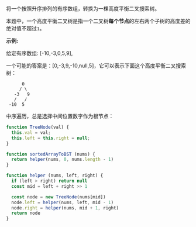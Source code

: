将一个按照升序排列的有序数组，转换为一棵高度平衡二叉搜索树。

本题中，一个高度平衡二叉树是指一个二叉树**每个节点**的左右两个子树的高度差的绝对值不超过`1`。

**示例:**

给定有序数组: [-10,-3,0,5,9],

一个可能的答案是：[0,-3,9,-10,null,5]，它可以表示下面这个高度平衡二叉搜索树：
```
      0
     / \
   -3   9
   /   /
 -10  5
```

中序遍历，总是选择中间位置数字作为根节点：
```js
function TreeNode(val) {
  this.val = val;
  this.left = this.right = null;
}

function sortedArrayToBST (nums) {
  return helper(nums, 0, nums.length - 1)
}

function helper (nums, left, right) {
  if (left > right) return null
  const mid = left + right >> 1

  const node = new TreeNode(nums[mid])
  node.left = helper(nums, left, mid - 1)
  node.right = helper(nums, mid + 1, right)
  return node
}
```